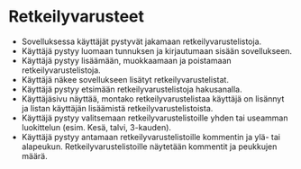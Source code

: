 # Retkeilyvarusteet

* Sovelluksessa käyttäjät pystyvät jakamaan retkeilyvarustelistoja.
* Käyttäjä pystyy luomaan tunnuksen ja kirjautumaan sisään sovellukseen.
* Käyttäjä pystyy lisäämään, muokkaamaan ja poistamaan retkeilyvarustelistoja.
* Käyttäjä näkee sovellukseen lisätyt retkeilyvarustelistat.
* Käyttäjä pystyy etsimään retkeilyvarustelistoja hakusanalla.
* Käyttäjäsivu näyttää, montako retkeilyvarustelistaa käyttäjä on lisännyt ja listan käyttäjän lisäämistä retkeilyvarustelistoista.
* Käyttäjä pystyy valitsemaan retkeilyvarustelistoille yhden tai useamman luokittelun (esim. Kesä, talvi, 3-kauden).
* Käyttäjä pystyy antamaan retkeilyvarustelistoille kommentin ja ylä- tai alapeukun. Retkeilyvarustelistoille näytetään kommentit ja peukkujen määrä.
